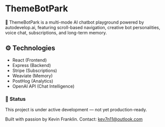 # ThemeBotPark

🚀 ThemeBotPark is a multi-mode AI chatbot playground powered by autodevelop.ai, featuring scroll-based navigation, creative bot personalities, voice chat, subscriptions, and long-term memory.

## ⚙️ Technologies

- React (Frontend)
- Express (Backend)
- Stripe (Subscriptions)
- Weaviate (Memory)
- PostHog (Analytics)
- OpenAI API (Chat Intelligence)

### 🚧 Status

This project is under active development — not yet production-ready.

Built with passion by Kevin Franklin.
Contact: [kev7n11@outlook.com](mailto:kev7n11@outlook.com)
